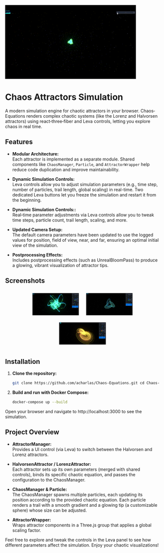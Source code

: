 <img src="./screenshots/chaos-gif.gif" alt="gif home page"/>

# Chaos Attractors Simulation

A modern simulation engine for chaotic attractors in your browser. Chaos‐Equations renders complex chaotic systems (like the Lorenz and Halvorsen attractors) using react‑three‑fiber and Leva controls, letting you explore chaos in real time.

## Features

- **Modular Architecture:**  
  Each attractor is implemented as a separate module. Shared components like `ChaosManager`, `Particle`, and `AttractorWrapper` help reduce code duplication and improve maintainability.

- **Dynamic Simulation Controls:**  
  Leva controls allow you to adjust simulation parameters (e.g., time step, number of particles, trail length, global scaling) in real-time. Two dedicated Leva buttons let you freeze the simulation and restart it from the beginning.

- **Dynamic Simulation Controls::**  
  Real‑time parameter adjustments via Leva controls allow you to tweak time steps, particle count, trail length, scaling, and more.

- **Updated Camera Setup:**  
  The default camera parameters have been updated to use the logged values for position, field of view, near, and far, ensuring an optimal initial view of the simulation.

- **Postprocessing Effects:**  
  Includes postprocessing effects (such as UnrealBloomPass) to produce a glowing, vibrant visualization of attractor tips.

## Screenshots

<p align="center">
  <img src="./screenshots/Thomas-chaos.png" alt="thomas chaos" width="30%" style="margin: 10px;"/>
  <img src="./screenshots/default.png" alt="default" width="30%" style="margin: 10px;"/>
  <img src="./screenshots/Lorenz-chaos.png" alt="Lorenz chaos" width="30%" style="margin: 10px;"/>
</p>

## Installation

1. **Clone the repository:**

   ```sh
   git clone https://github.com/acharlas/Chaos-Equations.git cd Chaos-Equations
   ```

2. **Build and run with Docker Compose:**

   ```sh
   docker-compose up --build
   ```

Open your browser and navigate to http://localhost:3000 to see the simulation.

## Project Overview

- **AttractorManager:**  
  Provides a UI control (via Leva) to switch between the Halvorsen and Lorenz attractors.

- **HalvorsenAttractor / LorenzAttractor:**  
  Each attractor sets up its own parameters (merged with shared controls), binds its specific chaotic equation, and passes the configuration to the ChaosManager.

- **ChaosManager & Particle:**  
  The ChaosManager spawns multiple particles, each updating its position according to the provided chaotic equation. Each particle renders a trail with a smooth gradient and a glowing tip (a customizable sphere) whose size can be adjusted.

- **AttractorWrapper:**  
  Wraps attractor components in a Three.js group that applies a global scaling factor.

Feel free to explore and tweak the controls in the Leva panel to see how different parameters affect the simulation. Enjoy your chaotic visualizations!
